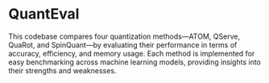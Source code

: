# QuantEval

This codebase compares four quantization methods—ATOM, QServe, QuaRot, and SpinQuant—by evaluating their performance in terms of accuracy, efficiency, and memory usage. Each method is implemented for easy benchmarking across machine learning models, providing insights into their strengths and weaknesses.
